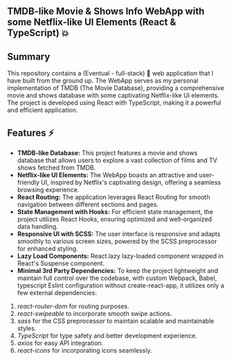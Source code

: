 ## TMDB-like Movie & Shows Info WebApp with some Netflix-like UI Elements (React & TypeScript) 💥
## Summary
This repository contains a (Eventual - full-stack) 🌱 web application that I have built from the ground up. The WebApp serves as my personal implementation of TMDB (The Movie Database), providing a comprehensive movie and shows database with some captivating Netflix-like UI elements. The project is developed using React with TypeScript, making it a powerful and efficient application.

## Features ⚡️
- **TMDB-like Database:** This project features a movie and shows database that allows users to explore a vast collection of films and TV shows fetched from TMDB.
- **Netflix-like UI Elements:** The WebApp boasts an attractive and user-friendly UI, inspired by Netflix's captivating design, offering a seamless browsing experience.
- **React Routing:** The application leverages React Routing for smooth navigation between different sections and pages.
- **State Management with Hooks:** For efficient state management, the project utilizes React Hooks, ensuring optimized and well-organized data handling.
- **Responsive UI with SCSS:** The user interface is responsive and adapts smoothly to various screen sizes, powered by the SCSS preprocessor for enhanced styling.
- **Lazy Load Components:** React.lazy lazy-loaded component wrapped in React's Suspense component.
- **Minimal 3rd Party Dependencies:** To keep the project lightweight and maintain full control over the codebase, with custom Webpack, Babel, typescript Eslint configuration without create-react-app,  it utilizes only a few external dependencies:
1) *react-router-dom* for routing purposes.
2) *react-swipeable* to incorporate smooth swipe actions.
3) *sass* for the CSS preprocessor to maintain scalable and maintainable styles.
4) *TypeScript* for type safety and better development experience.
5) *axios* for easy API integration.
6) *react-icons* for incorporating icons seamlessly.
